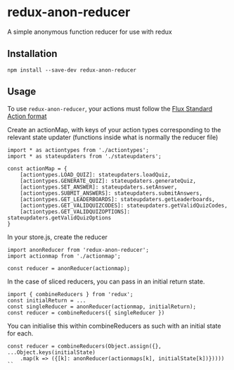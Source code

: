 # redux-anon-reducer

A simple anonymous function reducer for use with redux

## Installation

`npm install --save-dev redux-anon-reducer`

## Usage

To use `redux-anon-reducer`, your actions must follow the [Flux Standard Action format](https://github.com/redux-utilities/flux-standard-action)

Create an actionMap, with keys of your action types corresponding to the relevant state updater (functions inside what is normally the reducer file)

```
import * as actiontypes from './actiontypes';
import * as stateupdaters from './stateupdaters';

const actionMap = {
    [actiontypes.LOAD_QUIZ]: stateupdaters.loadQuiz,
    [actiontypes.GENERATE_QUIZ]: stateupdaters.generateQuiz,
    [actiontypes.SET_ANSWER]: stateupdaters.setAnswer,
    [actiontypes.SUBMIT_ANSWERS]: stateupdaters.submitAnswers,
    [actiontypes.GET_LEADERBOARDS]: stateupdaters.getLeaderboards,
    [actiontypes.GET_VALIDQUIZCODES]: stateupdaters.getValidQuizCodes,
    [actiontypes.GET_VALIDQUIZOPTIONS]: stateupdaters.getValidQuizOptions
}
```

In your store.js, create the reducer

```
import anonReducer from 'redux-anon-reducer';
import actionmap from './actionmap';

const reducer = anonReducer(actionmap);
```

In the case of sliced reducers, you can pass in an initial return state.

```
import { combineReducers } from 'redux';
const initialReturn = ...
const singleReducer = anonReducer(actionmap, initialReturn);
const reducer = combineReducers({ singleReducer })
```

You can initialise this within combineReducers as such with an initial state for each.

```
const reducer = combineReducers(Object.assign({}, ...Object.keys(initialState)
    .map(k => ({[k]: anonReducer(actionmaps[k], initialState[k])}))))
``
